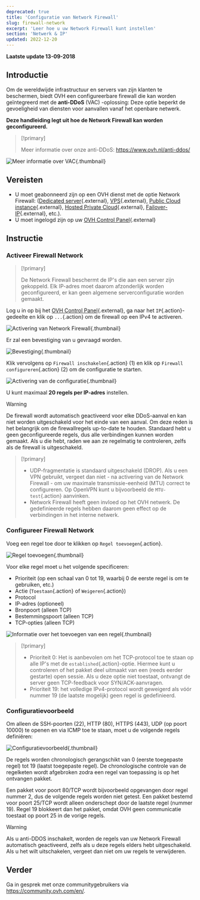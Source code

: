 ```yaml
---
deprecated: true
title: 'Configuratie van Network Firewall'
slug: firewall-network
excerpt: 'Leer hoe u uw Network Firewall kunt instellen'
section: 'Netwerk & IP'
updated: 2022-12-20
---
```


**Laatste update 13-09-2018**

## Introductie

Om de wereldwijde infrastructuur en servers van zijn klanten te beschermen, biedt OVH een configureerbare firewall die kan worden geïntegreerd met de **anti-DDoS** (VAC) -oplossing: Deze optie beperkt de gevoeligheid van diensten voor aanvallen vanaf het openbare netwerk.

**Deze handleiding legt uit hoe de Network Firewall kan worden geconfigureerd.**


> [!primary]
>
> Meer informatie over onze anti-DDoS: <https://www.ovh.nl/anti-ddos/>
> 

![Meer informatie over VAC](images/vac-inside.png){.thumbnail}


## Vereisten

- U moet geabonneerd zijn op een OVH dienst met de optie Network Firewall: ([Dedicated server](https://www.ovh.nl/dedicated_servers/){.external}, [VPS](https://www.ovh.nl/vps/){.external}, [Public Cloud instance](https://www.ovh.nl/public-cloud/instances/){.external}, [Hosted Private Cloud](https://www.ovh.nl/private-cloud/){.external}, [Failover-IP](https://www.ovh.com/nl/dedicated_servers/ip_failover.xml){.external}, etc.).
- U moet ingelogd zijn op uw [OVH Control Panel](https://www.ovh.com/auth/?action=gotomanager&from=https://www.ovh.nl/&ovhSubsidiary=nl){.external}


## Instructie

### Activeer Firewall Network

> [!primary]
>
> De Network Firewall beschermt de IP's die aan een server zijn gekoppeld. Elk IP-adres moet daarom afzonderlijk worden geconfigureerd, er kan geen algemene serverconfiguratie worden gemaakt.
> 

Log u in op bij het [OVH Control Panel](https://www.ovh.com/auth/?action=gotomanager&from=https://www.ovh.nl/&ovhSubsidiary=nl){.external}, ga naar het `IP`{.action}-gedeelte en klik op `...`{.action} om de firewall op een IPv4 te activeren.

![Activering van Network Firewall](images/firewall_creation2022.png){.thumbnail}

Er zal een bevestiging van u gevraagd worden. 

![Bevestiging](images/creationvalid.png){.thumbnail}

Klik vervolgens op `Firewall inschakelen`{.action} (1) en klik op `Firewall configureren`{.action} (2) om de configuratie te starten.

![Activering van de configuratie](images/activationconfig.png){.thumbnail}

U kunt maximaal **20 regels per IP-adres** instellen.

> [!warning]
>
> De firewall wordt automatisch geactiveerd voor elke DDoS-aanval en kan niet worden uitgeschakeld voor het einde van een aanval. Om deze reden is het belangrijk om de firewallregels up-to-date te houden.
> Standaard hebt u geen geconfigureerde regels, dus alle verbindingen kunnen worden gemaakt.
> Als u die hebt, raden we aan ze regelmatig te controleren, zelfs als de firewall is uitgeschakeld.
> 


> [!primary]
>
> - UDP-fragmentatie is standaard uitgeschakeld (DROP). Als u een VPN gebruikt, vergeet dan niet - na activering van de Network Firewall - om uw maximale transmissie-eenheid (MTU) correct te configureren. Op OpenVPN kunt u bijvoorbeeld de `MTU-test`{.action} aanvinken.
> - Network Firewall heeft geen invloed op het OVH netwerk. De gedefinieerde regels hebben daarom geen effect op de verbindingen in het interne netwerk.
>


### Configureer Firewall Network

Voeg een regel toe door te klikken op `Regel toevoegen`{.action}.

![Regel toevoegen](images/ajoutregle1.png){.thumbnail}

Voor elke regel moet u het volgende specificeren:

* Prioriteit (op een schaal van 0 tot 19, waarbij 0 de eerste regel is om te gebruiken, etc.)
* Actie (`Toestaan`{.action} of `Weigeren`{.action})
* Protocol
* IP-adres (optioneel)
* Bronpoort (alleen TCP)
* Bestemmingspoort (alleen TCP)
* TCP-opties (alleen TCP)

![Informatie over het toevoegen van een regel](images/ajoutregle4.png){.thumbnail} 


> [!primary]
>
> - Prioriteit 0: Het is aanbevolen om het TCP-protocol toe te staan op alle IP's met de `established`{.action}-optie. Hiermee kunt u controleren of het pakket deel uitmaakt van een (reeds eerder gestarte) open sessie. Als u deze optie niet toestaat, ontvangt de server geen TCP-feedback voor SYN/ACK-aanvragen.
> - Prioriteit 19: het volledige IPv4-protocol wordt geweigerd als vóór nummer 19 (de laatste mogelijk) geen regel is gedefinieerd.
> 

### Configuratievoorbeeld

Om alleen de SSH-poorten (22), HTTP (80), HTTPS (443), UDP (op poort 10000) te openen en via ICMP toe te staan, moet u de volgende regels definiëren:

![Configuratievoorbeeld](images/exemple.png){.thumbnail}

De regels worden chronologisch gerangschikt van 0 (eerste toegepaste regel) tot 19 (laatst toegepaste regel). De chronologische controle van de regelketen wordt afgebroken zodra een regel van toepassing is op het ontvangen pakket.

Een pakket voor poort 80/TCP wordt bijvoorbeeld opgevangen door regel nummer 2, dus de volgende regels worden niet getest. Een pakket bestemd voor poort 25/TCP wordt alleen onderschept door de laatste regel (nummer 19). Regel 19 blokkeert dan het pakket, omdat OVH geen communicatie toestaat op poort 25 in de vorige regels.

> [!warning]
>
> Als u anti-DDOS inschakelt, worden de regels van uw Network Firewall automatisch geactiveerd, zelfs als u deze regels elders hebt uitgeschakeld. Als u het wilt uitschakelen, vergeet dan niet om uw regels te verwijderen.
> 

## Verder

Ga in gesprek met onze communitygebruikers via <https://community.ovh.com/en/>.